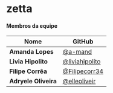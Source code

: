 # zetta

#### **Membros da equipe**

| Nome                  |  GitHub                                             |
|-----------------------|-----------------------------------------------------|
| **Amanda Lopes**      |  [@a-mand](https://github.com/a-mand)               |
| **Livia Hipolito**    |  [@liviahipolito](https://github.com/liviahipolito)  |
| **Filipe Corrêa**     |  [@Filipecorr34](https://github.com/Filipecorr34)   |
| **Adryele Oliveira**  |  [@elleoliveir](https://github.com/elleoliveir)     |

